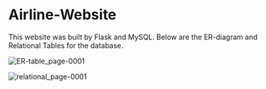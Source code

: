 # Airline-Website

This website was built by Flask and MySQL.
Below are the ER-diagram and Relational Tables for the database.

![ER-table_page-0001](https://github.com/ZhaoyanZhu/Airline-Website/assets/98615045/5314fb4a-88b4-4f95-a3ea-01daa6680822)

![relational_page-0001](https://github.com/ZhaoyanZhu/Airline-Website/assets/98615045/49f7d0c7-6dc3-459b-8a27-6a0904d8d872)
